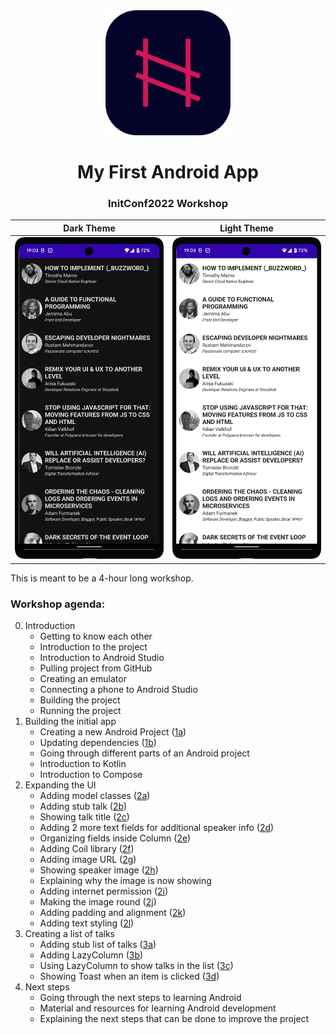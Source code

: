 <div align="center">
    <img alt="Icon" src="remotedata/assets/icon.png" width="200" />
</div>
<h1 align="center">
    My First Android App
</h1>
<h3 align="center">
    InitConf2022 Workshop
</h3>

| Dark Theme      | Light Theme |
| ----------- | ----------- |
| ![dark-screenshot](/screenshots/screen-dark-framed.png) |![dark-screenshot](/screenshots/screen-light-framed.png)|

This is meant to be a 4-hour long workshop.

### Workshop agenda:

0) Introduction
    - Getting to know each other
    - Introduction to the project
    - Introduction to Android Studio
    - Pulling project from GitHub
    - Creating an emulator
    - Connecting a phone to Android Studio
    - Building the project
    - Running the project
1) Building the initial app
    - Creating a new Android Project ([1a](https://github.com/VladimirWrites/InitConf2022/commit/a877d8c0434be52e5b4f273c3c101a2edd9828ee))
    - Updating dependencies ([1b](https://github.com/VladimirWrites/InitConf2022/commit/66313cd65917123575f2345cff605eb30730464b))
    - Going through different parts of an Android project
    - Introduction to Kotlin
    - Introduction to Compose
2) Expanding the UI
    - Adding model classes ([2a](https://github.com/VladimirWrites/InitConf2022/commit/dd0ddfab992d4a172da1a816c016fd9427a6518e))
    - Adding stub talk ([2b](https://github.com/VladimirWrites/InitConf2022/commit/a64596cdde0c69a69eb876136cd46f12a9523b5b))
    - Showing talk title ([2c](https://github.com/VladimirWrites/InitConf2022/commit/bec200519492dffb95b263758b9d319ab8d56a90))
    - Adding 2 more text fields for additional speaker info ([2d](https://github.com/VladimirWrites/InitConf2022/commit/2e3562bff5a64b12b62b5aa0c3a1eadf8cf16e0f))
    - Organizing fields inside Column ([2e](https://github.com/VladimirWrites/InitConf2022/commit/90d64e6eedc8e1d4e345d1bb70c2d8551d38d06a))
    - Adding Coil library ([2f](https://github.com/VladimirWrites/InitConf2022/commit/4077ff748f5d7b2b279031648482b20b578f2f45))
    - Adding image URL ([2g](https://github.com/VladimirWrites/InitConf2022/commit/bbf052d28fc16f3ea877c890414814155509a94a))
    - Showing speaker image ([2h](https://github.com/VladimirWrites/InitConf2022/commit/b685fda5ecd7e3be68707bbba38b5c2bac19c5f2))
    - Explaining why the image is now showing
    - Adding internet permission ([2i](https://github.com/VladimirWrites/InitConf2022/commit/65a10ef119fb1d52cc7efc39be075210b4adab90))
    - Making the image round ([2j](https://github.com/VladimirWrites/InitConf2022/commit/85897c93453b8e50cdbc19f4e036fb8db9e9b468))
    - Adding padding and alignment ([2k](https://github.com/VladimirWrites/InitConf2022/commit/8e3e19846c0d0575724b8c1730541344a7d31d9a))
    - Adding text styling ([2l](https://github.com/VladimirWrites/InitConf2022/commit/278a01f45a7337fbed305a8159c3e0c9e162795a))
3) Creating a list of talks
    - Adding stub list of talks ([3a](https://github.com/VladimirWrites/InitConf2022/commit/20de51777fdd16a5c4fdf28e736c110e6937ffb5))
    - Adding LazyColumn ([3b](https://github.com/VladimirWrites/InitConf2022/commit/e2ad1987d4f4d5691c319aad23daf7e72e31afd8))
    - Using LazyColumn to show talks in the list ([3c](https://github.com/VladimirWrites/InitConf2022/commit/21c3745be8efeea58042d1fbaed935d803b6b70e))
    - Showing Toast when an item is clicked ([3d](https://github.com/VladimirWrites/InitConf2022/commit/80daad5be528bf4099ae056d3b53c04a788c96a7))
4) Next steps
    - Going through the next steps to learning Android
    - Material and resources for learning Android development
    - Explaining the next steps that can be done to improve the project
